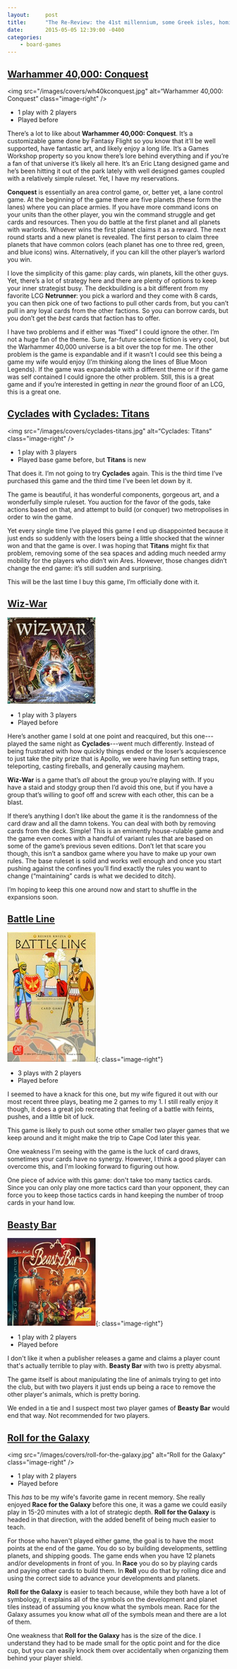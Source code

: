 ```yaml
---
layout:     post
title:      "The Re-Review: the 41st millennium, some Greek isles, homicidal wizards, and more"
date:       2015-05-05 12:39:00 -0400
categories:
    - board-games
---
```

## [Warhammer 40,000: Conquest](https://boardgamegeek.com/boardgame/156776/warhammer-40000-conquest)

<img src="/images/covers/wh40kconquest.jpg" alt=“Warhammer 40,000: Conquest” class="image-right" />

- 1 play with 2 players
- Played before

There’s a lot to like about **Warhammer 40,000: Conquest**. It’s a customizable game done by Fantasy Flight so you know that it’ll be well supported, have fantastic art, and likely enjoy a long life. It’s a Games Workshop property so you know there’s lore behind everything and if you’re a fan of that universe it’s likely all here. It’s an Eric Ltang designed game and he’s been hitting it out of the park lately with well designed games coupled with a relatively simple ruleset. Yet, I have my reservations.

**Conquest** is essentially an area control game, or, better yet, a lane control game. At the beginning of the game there are five planets (these form the lanes) where you can place armies. If you have more command icons on your units than the other player, you win the command struggle and get cards and resources. Then you do battle at the first planet and all planets with warlords. Whoever wins the first planet claims it as a reward. The next round starts and a new planet is revealed. The first person to claim three planets that have common colors (each planet has one to three red, green, and blue icons) wins. Alternatively, if you can kill the other player’s warlord you win.

I love the simplicity of this game: play cards, win planets, kill the other guys. Yet, there’s a lot of strategy here and there are plenty of options to keep your inner strategist busy. The deckbuilding is a bit different from my favorite LCG **Netrunner**: you pick a warlord and they come with 8 cards, you can then pick one of two factions to pull other cards from, but you can’t pull in any loyal cards from the other factions. So you can borrow cards, but you don’t get the *best* cards that faction has to offer.

I have two problems and if either was “fixed” I could ignore the other. I’m not a huge fan of the theme. Sure, far-future science fiction is very cool, but the Warhammer 40,000 universe is a bit over the top for me. The other problem is the game is expandable and if it wasn’t I could see this being a game my wife would enjoy (I’m thinking along the lines of Blue Moon Legends). If the game was expandable with a different theme or if the game was self contained I could ignore the other problem. Still, this is a great game and if you’re interested in getting in *near* the ground floor of an LCG, this is a great one.

## [Cyclades](https://boardgamegeek.com/boardgame/54998/cyclades) with [Cyclades: Titans](https://boardgamegeek.com/boardgameexpansion/155820/cyclades-titans)

<img src="/images/covers/cyclades-titans.jpg" alt=“Cyclades: Titans“ class="image-right" />

- 1 play with 3 players
- Played base game before, but **Titans** is new

That does it. I’m not going to try **Cyclades** again. This is the third time I’ve purchased this game and the third time I’ve been let down by it.

The game is beautiful, it has wonderful components, gorgeous art, and a wonderfully simple ruleset. You auction for the favor of the gods, take actions based on that, and attempt to build (or conquer) two metropolises in order to win the game.

Yet every single time I’ve played this game I end up disappointed because it just ends so suddenly with the losers being a little shocked that the winner won and that the game is over. I was hoping that **Titans** might fix that problem, removing some of the sea spaces and adding much needed army mobility for the players who didn’t win Ares. However, those changes didn’t change the end game: it’s still sudden and surprising.

This will be the last time I buy this game, I’m officially done with it.

## [Wiz-War](https://boardgamegeek.com/boardgame/104710/wiz-war-eighth-edition)

<img src="/images/covers/wiz-war.jpg" alt=“Wiz-War” class="image-right" />

- 1 play with 3 players
- Played before

Here’s another game I sold at one point and reacquired, but this one---played the same night as **Cyclades**---went much differently. Instead of being frustrated with how quickly things ended or the loser’s acquiescence to just take the pity prize that is Apollo, we were having fun setting traps, teleporting, casting fireballs, and generally causing mayhem.

**Wiz-War** is a game that’s *all* about the group you’re playing with. If you have a staid and stodgy group then I’d avoid this one, but if you have a group that’s willing to goof off and screw with each other, this can be a blast.

If there’s anything I don’t like about the game it is the randomness of the card draw and all the damn tokens. You can deal with both by removing cards from the deck. Simple! This is an eminently house-rulable game and the game even comes with a handful of variant rules that are based on some of the game’s previous seven editions. Don’t let that scare you though, this isn’t a sandbox game where you have to make up your own rules. The base ruleset is solid and works well enough and once you start pushing against the confines you’ll find exactly the rules you want to change (“maintaining” cards is what we decided to ditch).

I’m hoping to keep this one around now and start to shuffle in the expansions soon.

## [Battle Line](https://boardgamegeek.com/boardgame/760/battle-line)

![Battle Line](/images/covers/battle-line.jpg){: class="image-right"}

- 3 plays with 2 players
- Played before

I seemed to have a knack for this one, but my wife figured it out with our most recent three plays, beating me 2 games to my 1. I still really enjoy it though, it does a great job recreating that feeling of a battle with feints, pushes, and a little bit of luck.

This game is likely to push out some other smaller two player games that we keep around and it might make the trip to Cape Cod later this year.

One weakness I'm seeing with the game is the luck of card draws, sometimes your cards have no synergy. However, I think a good player can overcome this, and I'm looking forward to figuring out how.

One piece of advice with this game: don't take too many tactics cards. Since you can only play one more tactics card than your opponent, they can force you to keep those tactics cards in hand keeping the number of troop cards in your hand low.

## [Beasty Bar](https://boardgamegeek.com/boardgame/165950/beasty-bar)

![Beasty Bar](/images/covers/beasty-bar.jpg){: class="image-right"}

- 1 play with 2 players
- Played before

I don't like it when a publisher releases a game and claims a player count that's actually terrible to play with. **Beasty Bar** with two is pretty abysmal.

The game itself is about manipulating the line of animals trying to get into the club, but with two players it just ends up being a race to remove the other player's animals, which is pretty boring.

We ended in a tie and I suspect most two player games of **Beasty Bar** would end that way. Not recommended for two players.

## [Roll for the Galaxy](https://boardgamegeek.com/boardgame/132531/roll-galaxy)

<img src="/images/covers/roll-for-the-galaxy.jpg" alt=“Roll for the Galaxy“ class="image-right" />

- 1 play with 2 players
- Played before

This *has* to be my wife's favorite game in recent memory. She really enjoyed **Race for the Galaxy** before this one, it was a game we could easily play in 15-20 minutes with a lot of strategic depth. **Roll for the Galaxy** is headed in that direction, with the added benefit of being much easier to teach.

For those who haven't played either game, the goal is to have the most points at the end of the game. You do so by building developments, settling planets, and shipping goods. The game ends when you have 12 planets and/or developments in front of you. In **Race** you do so by playing cards and paying other cards to build them. In **Roll** you do that by rolling dice and using the correct side to advance your developments and planets.

**Roll for the Galaxy** is easier to teach because, while they both have a lot of symbology, it explains all of the symbols on the development and planet tiles instead of assuming you know what the symbols mean. Race for the Galaxy assumes you know what *all* of the symbols mean and there are a lot of them.

One weakness that **Roll for the Galaxy** has is the size of the dice. I understand they had to be made small for the optic point and for the dice cup, but you can easily knock them over accidentally when organizing them behind your player shield. 
